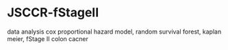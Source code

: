 # JSCCR-fStageII
data analysis
cox proportional hazard model, random survival forest, kaplan meier, fStage II colon cacner 
